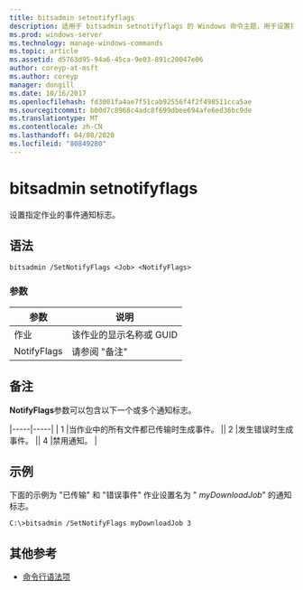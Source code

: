 ```yaml
---
title: bitsadmin setnotifyflags
description: 适用于 bitsadmin setnotifyflags 的 Windows 命令主题，用于设置指定作业的事件通知标志。
ms.prod: windows-server
ms.technology: manage-windows-commands
ms.topic: article
ms.assetid: d5763d95-94a6-45ca-9e03-891c20047e06
author: coreyp-at-msft
ms.author: coreyp
manager: dongill
ms.date: 10/16/2017
ms.openlocfilehash: fd3001fa4ae7f51cab92556f4f2f498511cca5ae
ms.sourcegitcommit: b00d7c8968c4adc8f699dbee694afe6ed36bc9de
ms.translationtype: MT
ms.contentlocale: zh-CN
ms.lasthandoff: 04/08/2020
ms.locfileid: "80849280"
---
```

# <a name="bitsadmin-setnotifyflags"></a>bitsadmin setnotifyflags

设置指定作业的事件通知标志。

## <a name="syntax"></a>语法

```
bitsadmin /SetNotifyFlags <Job> <NotifyFlags>
```

### <a name="parameters"></a>参数

|参数|说明|
|---------|-----------|
|作业|该作业的显示名称或 GUID|
|NotifyFlags|请参阅 "备注"|

## <a name="remarks"></a>备注

**NotifyFlags**参数可以包含以下一个或多个通知标志。

|-----|-----| | 1 |当作业中的所有文件都已传输时生成事件。 || 2 |发生错误时生成事件。 || 4 |禁用通知。 |

## <a name="examples"></a><a name=BKMK_examples></a>示例

下面的示例为 "已传输" 和 "错误事件" 作业设置名为 " *myDownloadJob*" 的通知标志。
```
C:\>bitsadmin /SetNotifyFlags myDownloadJob 3
```

## <a name="additional-references"></a>其他参考

- [命令行语法项](command-line-syntax-key.md)